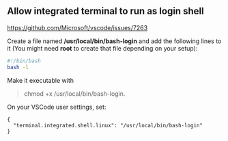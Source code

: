 ## Allow integrated terminal to run as login shell

https://github.com/Microsoft/vscode/issues/7263

Create a file named **/usr/local/bin/bash-login** and add the following lines to it (You might need **root** to create that file depending on your setup):

```.bash
#!/bin/bash
bash -l
```

Make it executable with 
> chmod +x /usr/local/bin/bash-login.

On your VSCode user settings, set:
```vscode
{
  "terminal.integrated.shell.linux": "/usr/local/bin/bash-login"
}
```
